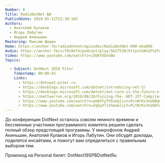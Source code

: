 ```yaml
---
Number: 0
Title: RadioDotNet №0
PublishDate: 2019-05-12T22:38:10Z
Authors:
  - Анатолий Кулаков
  - Игорь Лабутин
  - Андрей Акиньшин
Mastering: Максим Шошин
Home: https://anchor.fm/radiodotnet/episodes/RadioDotNet-000-e6a860
Audio: https://anchor.fm/s/f0c0ef4/podcast/play/5627520/https%3A%2F%2Fd3ctxlq1ktw2nl.cloudfront.net%2Fstaging%2F2019-9-5%2F26806927-44100-2-6ddf4e6460b21.mp3
Video: https://www.youtube.com/watch?v=i5bKYXDxU0w
Topics:

  - Subject: DotNext 2019 Piter
    Timestamp: 00:00:55
    Links:
      - https://dotnext-piter.ru
      - https://devblogs.microsoft.com/dotnet/introducing-net-5/
      - https://devblogs.microsoft.com/dotnet/net-core-is-the-future-of-net/
      - https://mattwarren.org/2018/08/28/Fuzzing-the-.NET-JIT-Compiler/
      - https://www.youtube.com/watch?v=om8YFyTO5ik&list=PLtWrKx3nUGBdAFeBIczHdE43-rMYf54cE
      - https://www.youtube.com/watch?v=ZqGyV7Jshww&list=PLtWrKx3nUGBfAOK4axHDuulZJd-CTcbO9
---
```

До конференции DotNext осталось совсем немного времени и бессменные участники программного комитета решили сделать полный обзор предстоящей программы. У микрофонов Андрей Акиньшин, Анатолий Кулаков и Игорь Лабутин. Они обсудят доклады, поделятся инсайтами, и помогут вам определиться с правильным выбором тем.

Промокод на Personal билет: DotNext19SPBDotNetRu
